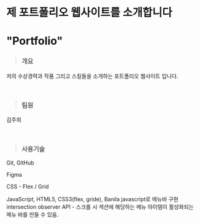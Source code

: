 <h1>제 포트폴리오 웹사이트를 소개합니다</h1>

<h1>"Portfolio"</h1>

<blockquote><h3>개요</h3></blockquote>
<p>저의 수상경력과 작품 그리고 스킬들을 소개하는 포트폴리오 웹사이트 입니다.</p>
<br>

<blockquote><h3>팀원</h3></blockquote>
<p>김주희</p>
<br>

<blockquote><h3>사용기술</h3></blockquote>
<p>Git, GitHub</p>
<p>Figma</p>
<p>CSS - Flex / Grid</p>
<p>JavaScript, HTML5, CSS3(flex, gride), Banila javascript로 메뉴바 구현 intersection observer API - 스크롤 시 섹션에 해당하는 메뉴 아이템이 활성화되는 메뉴 바를 만들 수 있음.</p>
<br>
